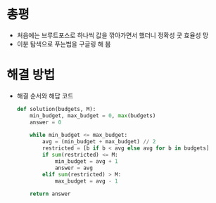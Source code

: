 # 총평

- 처음에는 브루트포스로 하나씩 값을 깎아가면서 했더니 정확성 굿 효율성 망
- 이분 탐색으로 푸는법을 구글링 해 봄

# 해결 방법

- 해결 순서와 해답 코드

  ```python
  def solution(budgets, M):
      min_budget, max_budget = 0, max(budgets)
      answer = 0
      
      while min_budget <= max_budget:
          avg = (min_budget + max_budget) // 2
          restricted = [b if b < avg else avg for b in budgets]
          if sum(restricted) <= M:
              min_budget = avg + 1
              answer = avg
          elif sum(restricted) > M:
              max_budget = avg - 1
      
      return answer	
  ```